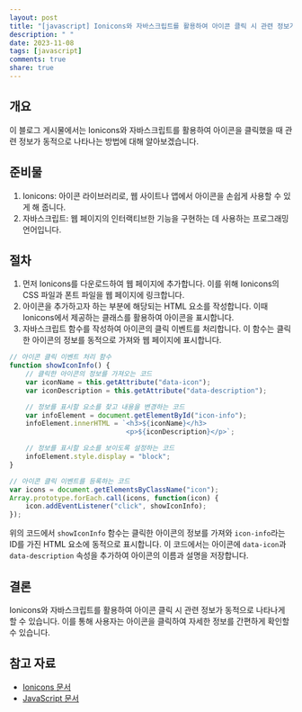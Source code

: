 ```yaml
---
layout: post
title: "[javascript] Ionicons와 자바스크립트를 활용하여 아이콘 클릭 시 관련 정보가 나타나는 방법"
description: " "
date: 2023-11-08
tags: [javascript]
comments: true
share: true
---
```


## 개요
이 블로그 게시물에서는 Ionicons와 자바스크립트를 활용하여 아이콘을 클릭했을 때 관련 정보가 동적으로 나타나는 방법에 대해 알아보겠습니다.

## 준비물
1. Ionicons: 아이콘 라이브러리로, 웹 사이트나 앱에서 아이콘을 손쉽게 사용할 수 있게 해 줍니다.
2. 자바스크립트: 웹 페이지의 인터랙티브한 기능을 구현하는 데 사용하는 프로그래밍 언어입니다.

## 절차
1. 먼저 Ionicons를 다운로드하여 웹 페이지에 추가합니다. 이를 위해 Ionicons의 CSS 파일과 폰트 파일을 웹 페이지에 링크합니다.
2. 아이콘을 추가하고자 하는 부분에 해당되는 HTML 요소를 작성합니다. 이때 Ionicons에서 제공하는 클래스를 활용하여 아이콘을 표시합니다.
3. 자바스크립트 함수를 작성하여 아이콘의 클릭 이벤트를 처리합니다. 이 함수는 클릭한 아이콘의 정보를 동적으로 가져와 웹 페이지에 표시합니다.

```javascript
// 아이콘 클릭 이벤트 처리 함수
function showIconInfo() {
    // 클릭한 아이콘의 정보를 가져오는 코드
    var iconName = this.getAttribute("data-icon");
    var iconDescription = this.getAttribute("data-description");

    // 정보를 표시할 요소를 찾고 내용을 변경하는 코드
    var infoElement = document.getElementById("icon-info");
    infoElement.innerHTML = `<h3>${iconName}</h3>
                             <p>${iconDescription}</p>`;

    // 정보를 표시할 요소를 보이도록 설정하는 코드
    infoElement.style.display = "block";
}

// 아이콘 클릭 이벤트를 등록하는 코드
var icons = document.getElementsByClassName("icon");
Array.prototype.forEach.call(icons, function(icon) {
    icon.addEventListener("click", showIconInfo);
});
```

위의 코드에서 `showIconInfo` 함수는 클릭한 아이콘의 정보를 가져와 `icon-info`라는 ID를 가진 HTML 요소에 동적으로 표시합니다. 이 코드에서는 아이콘에 `data-icon`과 `data-description` 속성을 추가하여 아이콘의 이름과 설명을 저장합니다.

## 결론
Ionicons와 자바스크립트를 활용하여 아이콘 클릭 시 관련 정보가 동적으로 나타나게 할 수 있습니다. 이를 통해 사용자는 아이콘을 클릭하여 자세한 정보를 간편하게 확인할 수 있습니다.

## 참고 자료
- [Ionicons 문서](https://ionicons.com/)
- [JavaScript 문서](https://developer.mozilla.org/ko/docs/Web/JavaScript)